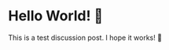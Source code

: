 <!-- 
repository: https://github.com/philip-gai/repost-demo
team: 
-->

# Hello World! 👋

This is a test discussion post. I hope it works! 🤞
